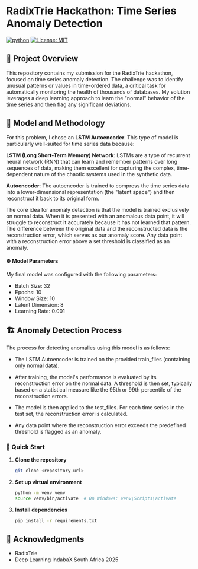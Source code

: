 
# RadixTrie Hackathon: Time Series Anomaly Detection
[![python](https://img.shields.io/badge/Python-3.9-3776AB.svg?style=flat&logo=python&logoColor=white)](https://www.python.org)
[![License: MIT](https://img.shields.io/badge/License-MIT-yellow.svg)](LICENSE)

## 🚀 Project Overview
This repository contains my submission for the RadixTrie hackathon, focused on time series anomaly detection. The challenge was to identify unusual patterns or values in time-ordered data, a critical task for automatically monitoring the health of thousands of databases. My solution leverages a deep learning approach to learn the "normal" behavior of the time series and then flag any significant deviations.

## 🔧  Model and Methodology
For this problem, I chose an **LSTM Autoencoder**. This type of model is particularly well-suited for time series data because:

**LSTM (Long Short-Term Memory) Network**: LSTMs are a type of recurrent neural network (RNN) that can learn and remember patterns over long sequences of data, making them excellent for capturing the complex, time-dependent nature of the chaotic systems used in the synthetic data.

**Autoencoder**: The autoencoder is trained to compress the time series data into a lower-dimensional representation (the "latent space") and then reconstruct it back to its original form.

The core idea for anomaly detection is that the model is trained exclusively on normal data. When it is presented with an anomalous data point, it will struggle to reconstruct it accurately because it has not learned that pattern. The difference between the original data and the reconstructed data is the reconstruction error, which serves as our anomaly score. Any data point with a reconstruction error above a set threshold is classified as an anomaly.

#### ⚙️  Model Parameters
My final model was configured with the following parameters:

- Batch Size: 32
- Epochs: 10
- Window Size: 10
- Latent Dimension: 8
- Learning Rate: 0.001

## 🏗️ Anomaly Detection Process

The process for detecting anomalies using this model is as follows:

- The LSTM Autoencoder is trained on the provided train_files  (containing only normal data).

- After training, the model's performance is evaluated by its reconstruction error on the normal data. A threshold is then set, typically based on a statistical measure like the 95th or 99th percentile of the reconstruction errors.

- The model is then applied to the test_files. For each time series in the test set, the reconstruction error is calculated.

- Any data point where the reconstruction error exceeds the predefined threshold is flagged as an anomaly.

### 🚀 Quick Start
1. **Clone the repository**
   ```bash
   git clone <repository-url>
   ```
2. **Set up virtual environment**
   ```bash
   python -m venv venv
   source venv/bin/activate  # On Windows: venv\Scripts\activate
   ```

3. **Install dependencies**
   ```bash
   pip install -r requirements.txt
   ```
## 🌟 Acknowledgments
- RadixTrie
- Deep Learning IndabaX South Africa 2025